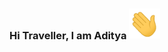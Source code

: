 ### Hi Traveller, I am Aditya <img src="https://raw.githubusercontent.com/ABSphreak/ABSphreak/master/gifs/Hi.gif" width="50px" heigth="50px"/>

<!--
**Rathore-Aditya/Rathore-Aditya** is a ✨ _special_ ✨ repository because its `README.md` (this file) appears on your GitHub profile.

Here are some ideas to get you started:

- 🔭 I’m currently working on ...
- 🌱 I’m currently learning ...
- 👯 I’m looking to collaborate on ...
- 🤔 I’m looking for help with ...
- 💬 Ask me about ...
- 📫 How to reach me: ...
- 😄 Pronouns: ...
- ⚡ Fun fact: ...
-->
